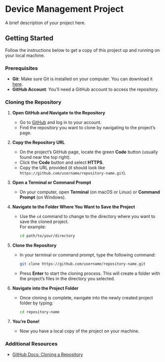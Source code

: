
# Device Management Project

A brief description of your project here.

## Getting Started

Follow the instructions below to get a copy of this project up and running on your local machine.

### Prerequisites

- **Git**: Make sure Git is installed on your computer. You can download it [here](https://git-scm.com/downloads).
- **GitHub Account**: You’ll need a GitHub account to access the repository.

### Cloning the Repository

1. **Open GitHub and Navigate to the Repository**  
   - Go to [GitHub](https://github.com/) and log in to your account.
   - Find the repository you want to clone by navigating to the project’s page.

2. **Copy the Repository URL**  
   - On the project’s GitHub page, locate the green **Code** button (usually found near the top right).
   - Click the **Code** button and select **HTTPS**.
   - Copy the URL provided (it should look like `https://github.com/username/repository-name.git`).

3. **Open a Terminal or Command Prompt**  
   - On your computer, open **Terminal** (on macOS or Linux) or **Command Prompt** (on Windows).

4. **Navigate to the Folder Where You Want to Save the Project**  
   - Use the `cd` command to change to the directory where you want to save the cloned project.  
     For example:
     ```bash
     cd path/to/your/directory
     ```

5. **Clone the Repository**  
   - In your terminal or command prompt, type the following command:
     ```bash
     git clone https://github.com/username/repository-name.git
     ```
   - Press **Enter** to start the cloning process. This will create a folder with the project’s files in the directory you selected.

6. **Navigate into the Project Folder**  
   - Once cloning is complete, navigate into the newly created project folder by typing:
     ```bash
     cd repository-name
     ```

7. **You’re Done!**  
   - Now you have a local copy of the project on your machine.

### Additional Resources

- [GitHub Docs: Cloning a Repository](https://docs.github.com/en/repositories/creating-and-managing-repositories/cloning-a-repository)
